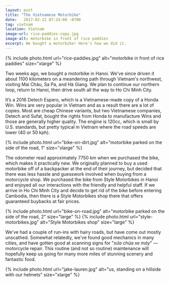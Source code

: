 ```yaml
---
layout: post
title: "The Vietnamese Motorbike"
date:   2017-02-22 07:24:00 -0700
tag: vietnam
location: Vietnam
image-url: rice-paddies-copy.jpg
image-alt: motorbike in front of rice paddies
excerpt: We bought a motorbike! Here's how we did it.
---
```

<div class='img-gallery'>
{% include photo.html url="rice-paddies.jpg" alt="motorbike in front of rice paddies" size="xlarge" %}
</div>

Two weeks ago, we bought a motorbike in Hanoi. We've since driven it about 1100 kilometers on a meandering path through Vietnam's northwest, visiting Mai Châu, Sa Pa, and Hà Giang. We plan to continue our northern loop, return to Hanoi, then drive south all the way to Ho Chi Minh City.

It’s a 2016 Detech Espero, which is a Vietnamese-made copy of a Honda Win. Wins are very popular in Vietnam and as a result there are a lot of copies. Most are cheap Chinese variants, but two Vietnamese companies, Detech and Sufat, bought the rights from Honda to manufacture Wins and those are generally higher quality. The engine is 120cc, which is small by U.S. standards, but pretty typical in Vietnam where the road speeds are lower (40 or 50 kph).

<div class='img-gallery'>
{% include photo.html url="bike-on-dirt.jpg" alt="motorbike parked on the side of the road, 1" size="xlarge" %}
</div>

The odometer read approximately 7750 km when we purchased the bike, which makes it practically new. We originally planned to buy a used motorbike off of a backpacker at the end of their journey, but decided that there was less hassle and guesswork involved when buying from a motorcycle shop. We purchased the bike from Style Motorbikes in Hanoi and enjoyed all our interactions with the friendly and helpful staff. If we arrive in Ho Chi Minh City and decide to get rid of the bike before entering Cambodia, then there is a Style Motorbikes shop there that offers guaranteed buybacks at fair prices.

<div class='img-gallery'>
{% include photo.html url="bike-on-road.jpg" alt="motorbike parked on the side of the road, 2" size="large" %}
{% include photo.html url="style-motorbikes.jpg" alt="Style Motorbikes shop" size="large" %}
</div>

We've had a couple of run-ins with hairy roads, but have come out mostly unscathed. Somewhat relatedly, we've found good mechanics in many cities, and have gotten good at scanning signs for "_sửa chũa xe máy_" — motorcycle repair. This routine (and not so routine) maintenance will hopefully keep us going for many more miles of stunning scenery and fantastic food.

<div class='img-gallery'>
{% include photo.html url="jake-lauren.jpg" alt="us, standing on a hillside with our helmets" size="xlarge" %}
</div>
